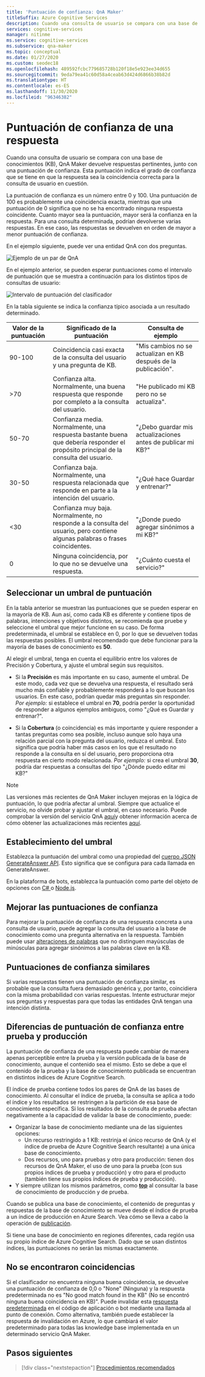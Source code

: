 ```yaml
---
title: 'Puntuación de confianza: QnA Maker'
titleSuffix: Azure Cognitive Services
description: Cuando una consulta de usuario se compara con una base de conocimientos (KB), QnA Maker devuelve respuestas pertinentes, junto con una puntuación de confianza.
services: cognitive-services
manager: nitinme
ms.service: cognitive-services
ms.subservice: qna-maker
ms.topic: conceptual
ms.date: 01/27/2020
ms.custom: seodec18
ms.openlocfilehash: 489592fcbc779685728b120f18e5e923ee34d655
ms.sourcegitcommit: 9eda79ea41c60d58a4ceab63d424d6866b38b82d
ms.translationtype: HT
ms.contentlocale: es-ES
ms.lasthandoff: 11/30/2020
ms.locfileid: "96346382"
---
```

# <a name="the-confidence-score-of-an-answer"></a>Puntuación de confianza de una respuesta
Cuando una consulta de usuario se compara con una base de conocimientos (KB), QnA Maker devuelve respuestas pertinentes, junto con una puntuación de confianza. Esta puntuación indica el grado de confianza que se tiene en que la respuesta sea la coincidencia correcta para la consulta de usuario en cuestión.

La puntuación de confianza es un número entre 0 y 100. Una puntuación de 100 es probablemente una coincidencia exacta, mientras que una puntuación de 0 significa que no se ha encontrado ninguna respuesta coincidente. Cuanto mayor sea la puntuación, mayor será la confianza en la respuesta. Para una consulta determinada, podrían devolverse varias respuestas. En ese caso, las respuestas se devuelven en orden de mayor a menor puntuación de confianza.

En el ejemplo siguiente, puede ver una entidad QnA con dos preguntas.


![Ejemplo de un par de QnA](../media/qnamaker-concepts-confidencescore/ranker-example-qna.png)

En el ejemplo anterior, se pueden esperar puntuaciones como el intervalo de puntuación que se muestra a continuación para los distintos tipos de consultas de usuario:


![Intervalo de puntuación del clasificador](../media/qnamaker-concepts-confidencescore/ranker-score-range.png)


En la tabla siguiente se indica la confianza típico asociada a un resultado determinado.

|Valor de la puntuación|Significado de la puntuación|Consulta de ejemplo|
|--|--|--|
|90-100|Coincidencia casi exacta de la consulta del usuario y una pregunta de KB.|"Mis cambios no se actualizan en KB después de la publicación".|
|>70|Confianza alta. Normalmente, una buena respuesta que responde por completo a la consulta del usuario.|"He publicado mi KB pero no se actualiza".|
|50-70|Confianza media. Normalmente, una respuesta bastante buena que debería responder el propósito principal de la consulta del usuario.|"¿Debo guardar mis actualizaciones antes de publicar mi KB?"|
|30-50|Confianza baja. Normalmente, una respuesta relacionada que responde en parte a la intención del usuario.|"¿Qué hace Guardar y entrenar?"|
|<30|Confianza muy baja. Normalmente, no responde a la consulta del usuario, pero contiene algunas palabras o frases coincidentes. |"¿Donde puedo agregar sinónimos a mi KB?"|
|0|Ninguna coincidencia, por lo que no se devuelve una respuesta.|"¿Cuánto cuesta el servicio?"|

## <a name="choose-a-score-threshold"></a>Seleccionar un umbral de puntuación
En la tabla anterior se muestran las puntuaciones que se pueden esperar en la mayoría de KB. Aun así, como cada KB es diferente y contiene tipos de palabras, intenciones y objetivos distintos, se recomienda que pruebe y seleccione el umbral que mejor funcione en su caso. De forma predeterminada, el umbral se establece en 0, por lo que se devuelven todas las respuestas posibles. El umbral recomendado que debe funcionar para la mayoría de bases de conocimiento es **50**.

Al elegir el umbral, tenga en cuenta el equilibrio entre los valores de Precisión y Cobertura, y ajuste el umbral según sus requisitos.

- Si la **Precisión** es más importante en su caso, aumente el umbral. De este modo, cada vez que se devuelva una respuesta, el resultado será mucho más confiable y probablemente responderá a lo que buscan los usuarios. En este caso, podrían quedar más preguntas sin responder. *Por ejemplo:* si establece el umbral en **70**, podría perder la oportunidad de responder a algunos ejemplos ambiguos, como "¿Qué es Guardar y entrenar?".

- Si la **Cobertura** (o coincidencia) es más importante y quiere responder a tantas preguntas como sea posible, incluso aunque solo haya una relación parcial con la pregunta del usuario, reduzca el umbral. Esto significa que podría haber más casos en los que el resultado no responde a la consulta en sí del usuario, pero proporciona otra respuesta en cierto modo relacionada. *Por ejemplo:* si crea el umbral **30**, podría dar respuestas a consultas del tipo "¿Dónde puedo editar mi KB?"

> [!NOTE]
> Las versiones más recientes de QnA Maker incluyen mejoras en la lógica de puntuación, lo que podría afectar al umbral. Siempre que actualice el servicio, no olvide probar y ajustar el umbral, en caso necesario. Puede comprobar la versión del servicio QnA [aquí](https://www.qnamaker.ai/UserSettings)y obtener información acerca de cómo obtener las actualizaciones más recientes [aquí](../How-To/set-up-qnamaker-service-azure.md#get-the-latest-runtime-updates).

## <a name="set-threshold"></a>Establecimiento del umbral

Establezca la puntuación del umbral como una propiedad del [cuerpo JSON GenerateAnswer API](../how-to/metadata-generateanswer-usage.md#generateanswer-request-configuration). Esto significa que se configura para cada llamada en GenerateAnswer.

En la plataforma de bots, establezca la puntuación como parte del objeto de opciones con [ C# ](../how-to/metadata-generateanswer-usage.md?#use-qna-maker-with-a-bot-in-c) o [Node.js](../how-to/metadata-generateanswer-usage.md?#use-qna-maker-with-a-bot-in-nodejs).

## <a name="improve-confidence-scores"></a>Mejorar las puntuaciones de confianza
Para mejorar la puntuación de confianza de una respuesta concreta a una consulta de usuario, puede agregar la consulta del usuario a la base de conocimiento como una pregunta alternativa en la respuesta. También puede usar [alteraciones de palabras](/rest/api/cognitiveservices/qnamaker/alterations/replace) que no distinguen mayúsculas de minúsculas para agregar sinónimos a las palabras clave en la KB.


## <a name="similar-confidence-scores"></a>Puntuaciones de confianza similares
Si varias respuestas tienen una puntuación de confianza similar, es probable que la consulta fuera demasiado genérica y, por tanto, coincidiera con la misma probabilidad con varias respuestas. Intente estructurar mejor sus preguntas y respuestas para que todas las entidades QnA tengan una intención distinta.


## <a name="confidence-score-differences-between-test-and-production"></a>Diferencias de puntuación de confianza entre prueba y producción
La puntuación de confianza de una respuesta puede cambiar de manera apenas perceptible entre la prueba y la versión publicada de la base de conocimiento, aunque el contenido sea el mismo. Esto se debe a que el contenido de la prueba y la base de conocimiento publicada se encuentran en distintos índices de Azure Cognitive Search.

El índice de prueba contiene todos los pares de QnA de las bases de conocimiento. Al consultar el índice de prueba, la consulta se aplica a todo el índice y los resultados se restringen a la partición de esa base de conocimiento específica. Si los resultados de la consulta de prueba afectan negativamente a la capacidad de validar la base de conocimiento, puede:
* Organizar la base de conocimiento mediante una de las siguientes opciones:
    * Un recurso restringido a 1 KB: restrinja el único recurso de QnA (y el índice de prueba de Azure Cognitive Search resultante) a una única base de conocimiento.
    * Dos recursos, uno para pruebas y otro para producción: tienen dos recursos de QnA Maker, el uso de uno para la prueba (con sus propios índices de prueba y producción) y otro para el producto (también tiene sus propios índices de prueba y producción).
* Y siempre utilizan los mismos parámetros, como **[top](../how-to/improve-knowledge-base.md#use-the-top-property-in-the-generateanswer-request-to-get-several-matching-answers)** al consultar la base de conocimiento de producción y de prueba.

Cuando se publica una base de conocimiento, el contenido de preguntas y respuestas de la base de conocimiento se mueve desde el índice de prueba a un índice de producción en Azure Search. Vea cómo se lleva a cabo la operación de [publicación](../Quickstarts/create-publish-knowledge-base.md#publish-the-knowledge-base).

Si tiene una base de conocimiento en regiones diferentes, cada región usa su propio índice de Azure Cognitive Search. Dado que se usan distintos índices, las puntuaciones no serán las mismas exactamente.


## <a name="no-match-found"></a>No se encontraron coincidencias
Si el clasificador no encuentra ninguna buena coincidencia, se devuelve una puntuación de confianza de 0,0 o "None" (Ninguna) y la respuesta predeterminada no es "No good match found in the KB" (No se encontró ninguna buena coincidencia en KB)". Puede invalidar esta [respuesta predeterminada](../How-To/metadata-generateanswer-usage.md) en el código de aplicación o bot mediante una llamada al punto de conexión. Como alternativa, también puede establecer la respuesta de invalidación en Azure, lo que cambiará el valor predeterminado para todas las knowledge base implementada en un determinado servicio QnA Maker.

## <a name="next-steps"></a>Pasos siguientes
> [!div class="nextstepaction"]
> [Procedimientos recomendados](./best-practices.md)